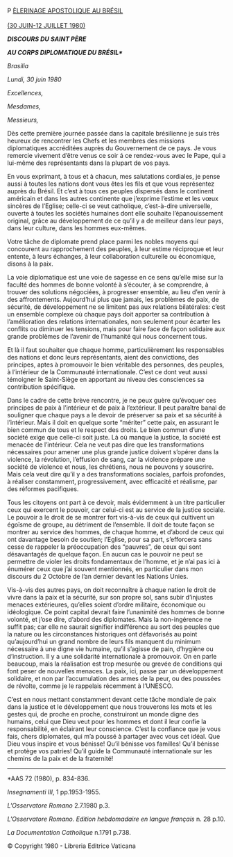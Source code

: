 P [ÈLERINAGE APOSTOLIQUE AU BRÉSIL\
\
(30 JUIN-12 JUILLET 1980)](/content/john-paul-ii/fr/travels/sub_index1980/trav_brazil.html)

***DISCOURS DU SAINT PÈRE***

***AU CORPS DIPLOMATIQUE DU BRÉSIL\****

*Brasilia*

*Lundi, 30 juin 1980*

*Excellences,*

*Mesdames,*

*Messieurs,*

Dès cette première journée passée dans la capitale brésilienne je suis très heureux de rencontrer les Chefs et les membres des missions diplomatiques accréditées auprès du Gouvernement de ce pays. Je vous remercie vivement d’être venus ce soir á ce rendez-vous avec le Pape, qui a lui-même des représentants dans la plupart de vos pays.

En vous exprimant, à tous et à chacun, mes salutations cordiales, je pense aussi à toutes les nations dont vous êtes les fils et que vous représentez auprès du Brésil. Et c’est à tous ces peuples dispersés dans le continent américain et dans les autres continente que j’exprime l’estime et les vœux sincères de l’Eglise; celle-ci se veut catholique, c’est-à-dire universelle, ouverte à toutes les sociétés humaines dont elle souhaite l’épanouissement original, grâce au développement de ce qu’il y a de meilleur dans leur pays, dans leur culture, dans les hommes eux-mêmes.

Votre tâche de diplomate prend place parmi les nobles moyens qui concourent au rapprochement des peuples, à leur estime réciproque et leur entente, à leurs échanges, à leur collaboration culturelle ou économique, disons à la paix.

La voie diplomatique est une voie de sagesse en ce sens qu’elle mise sur la faculté des hommes de bonne volonté à s’écouter, à se comprendre, à trouver des solutions négociées, à progresser ensemble, au lieu d’en venir à des affrontements. Aujourd’hui plus que jamais, les problèmes de paix, de sécurité, de développement ne se limitent pas aux relations bilatérales: c’est un ensemble complexe où chaque pays doit apporter sa contribution à l’amélioration des relations internationales, non seulement pour écarter les conflits ou diminuer les tensions, mais pour faire face de façon solidaire aux grande problèmes de l’avenir de l’humanité qui nous concernent tous.

Et là il faut souhaiter que chaque homme, particulièrement les responsables des nations et donc leurs représentants, aient des convictions, des principes, aptes à promouvoir le bien véritable des personnes, des peuples, à l’intérieur de la Communauté internationale. C’est ce dont veut aussi témoigner le Saint-Siège en apportant au niveau des consciences sa contribution spécifique.

Dans le cadre de cette brève rencontre, je ne peux guère qu’évoquer ces principes de paix à l’intérieur et de paix à l’extérieur. Il peut paraître banal de souligner que chaque pays a le devoir de préserver sa paix et sa sécurité à l’intérieur. Mais il doit en quelque sorte “mériter” cette paix, en assurant le bien commun de tous et le respect des droits. Le bien commun d’une société exige que celle-ci soit juste. Là où manque la justice, la société est menacée de l’intérieur. Cela ne veut pas dire que les transformations nécessaires pour amener une plus grande justice doivent s’opérer dans la violence, la révolution, l’effusion de sang, car la violence prépare une société de violence et nous, les chrétiens, nous ne pouvons y souscrire. Mais cela veut dire qu’il y a des transformations sociales, parfois profondes, à réaliser constamment, progressivement, avec efficacité et réalisme, par des réformes pacifiques.

Tous les citoyens ont part à ce devoir, mais évidemment à un titre particulier ceux qui exercent le pouvoir, car celui-ci est au service de la justice sociale. Le pouvoir a le droit de se montrer fort vis-à-vis de ceux qui cultivent un égoïsme de groupe, au détriment de l’ensemble. Il doit de toute façon se montrer au service des hommes, de chaque homme, et d’abord de ceux qui ont davantage besoin de soutien; l’Eglise, pour sa part, s’efforcera sans cesse de rappeler la préoccupation des “pauvres”, de ceux qui sont désavantagés de quelque façon. En aucun cas le pouvoir ne peut se permettre de violer les droits fondamentaux de l’homme, et je n’ai pas ici à énumérer ceux que j’ai souvent mentionnés, en particulier dans mon discours du 2 Octobre de l’an dernier devant les Nations Unies.

Vis-à-vis des autres pays, on doit reconnaître à chaque nation le droit de vivre dans la paix et la sécurité, sur son propre sol, sans subir d’injustes menaces extérieures, qu’elles soient d’ordre militaire, économique ou idéologique. Ce point capital devrait faire l’unanimité des hommes de bonne volonté, et j’ose dire, d’abord des diplomates. Mais la non-ingérence ne suffit pas; car elle ne saurait signifier indifférence au sort des peuples que la nature ou les circonstances historiques ont défavorisés au point qu’aujourd’hui un grand nombre de leurs fils manquent du minimum nécessaire à une digne vie humaine, qu’il s’agisse de pain, d’hygiène ou d’instruction. Il y a une solidarité internationale à promouvoir. On en parle beaucoup, mais la réalisation est trop mesurée ou grevée de conditions qui font peser de nouvelles menaces. La paix, ici, passe par un développement solidaire, et non par l’accumulation des armes de la peur, ou des poussées de révolte, comme je le rappelais récemment à l’UNESCO.

C’est en nous mettant constamment devant cette tâche mondiale de paix dans la justice et le développement que nous trouverons les mots et les gestes qui, de proche en proche, construiront un monde digne des humains, celui que Dieu veut pour les hommes et dont il leur confie la responsabilité, en éclairant leur conscience. C’est la confiance que je vous fais, chers diplomates, qui m’a poussé à partager avec vous cet idéal. Que Dieu vous inspire et vous bénisse! Qu’il bénisse vos familles! Qu’il bénisse et protège vos patries! Qu’il guide la Communauté internationale sur les chemins de la paix et de la fraternité!

* * *

\*AAS 72 (1980), p. 834-836.

*Insegnamenti III*, 1 pp.1953-1955.

*L'Osservatore Romano* 2.7.1980 p.3.

*L'Osservatore Romano. Edition hebdomadaire en langue français* n. 28 p.10.

*La Documentation Catholique* n.1791 p.738.

© Copyright 1980 - Libreria Editrice Vaticana
